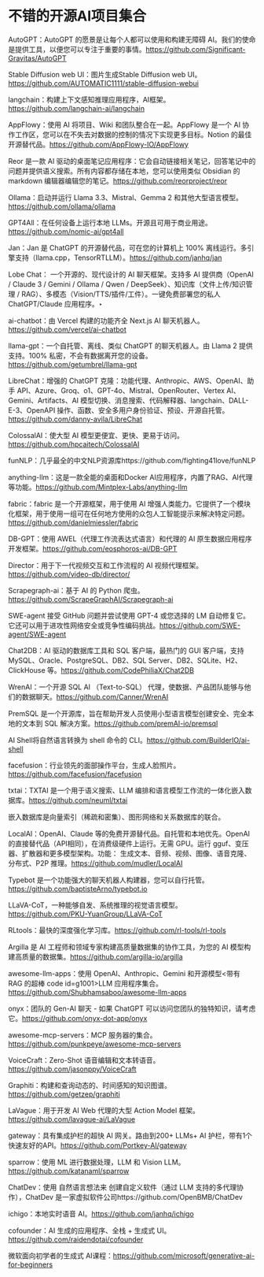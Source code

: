 # 不错的开源AI项目集合

AutoGPT：AutoGPT 的愿景是让每个人都可以使用和构建无障碍 AI。我们的使命是提供工具，以便您可以专注于重要的事情。https://github.com/Significant-Gravitas/AutoGPT

Stable Diffusion web UI：图片生成Stable Diffusion web UI。https://github.com/AUTOMATIC1111/stable-diffusion-webui

langchain：构建上下文感知推理应用程序，AI框架。https://github.com/langchain-ai/langchain

AppFlowy：使用 AI 将项目、Wiki 和团队整合在一起。AppFlowy 是一个 AI 协作工作区，您可以在不失去对数据的控制的情况下实现更多目标。Notion 的最佳开源替代品。https://github.com/AppFlowy-IO/AppFlowy

Reor 是一款 AI 驱动的桌面笔记应用程序：它会自动链接相关笔记，回答笔记中的问题并提供语义搜索。所有内容都存储在本地，您可以使用类似 Obsidian 的 markdown 编辑器编辑您的笔记。https://github.com/reorproject/reor

Ollama：启动并运行 Llama 3.3、Mistral、Gemma 2 和其他大型语言模型。https://github.com/ollama/ollama

GPT4All：在任何设备上运行本地 LLMs。开源且可用于商业用途。https://github.com/nomic-ai/gpt4all

Jan：Jan 是 ChatGPT 的开源替代品，可在您的计算机上 100% 离线运行。多引擎支持（llama.cpp，TensorRTLLM）。https://github.com/janhq/jan

Lobe Chat： 一个开源的、现代设计的 AI 聊天框架。支持多 AI 提供商（OpenAI / Claude 3 / Gemini / Ollama / Qwen / DeepSeek）、知识库（文件上传/知识管理 / RAG）、多模态（Vision/TTS/插件/工件）。一键免费部署您的私人 ChatGPT/Claude 应用程序。‣

ai-chatbot：由 Vercel 构建的功能齐全 Next.js AI 聊天机器人。https://github.com/vercel/ai-chatbot

llama-gpt：一个自托管、离线、类似 ChatGPT 的聊天机器人。由 Llama 2 提供支持。100% 私密，不会有数据离开您的设备。https://github.com/getumbrel/llama-gpt

LibreChat：增强的 ChatGPT 克隆：功能代理、Anthropic、AWS、OpenAI、助手 API、Azure、Groq、o1、GPT-4o、Mistral、OpenRouter、Vertex AI、Gemini、Artifacts、AI 模型切换、消息搜索、代码解释器、langchain、DALL-E-3、OpenAPI 操作、函数、安全多用户身份验证、预设、开源自托管。https://github.com/danny-avila/LibreChat

ColossalAI：使大型 AI 模型更便宜、更快、更易于访问。https://github.com/hpcaitech/ColossalAI

funNLP：几乎最全的中文NLP资源库https://github.com/fighting41love/funNLP

anything-llm：这是一款全能的桌面和Docker AI应用程序，内置了RAG、AI代理等功能。https://github.com/Mintplex-Labs/anything-llm

fabric：fabric 是一个开源框架，用于使用 AI 增强人类能力。它提供了一个模块化框架，用于使用一组可在任何地方使用的众包人工智能提示来解决特定问题。https://github.com/danielmiessler/fabric

DB-GPT：使用 AWEL（代理工作流表达式语言）和代理的 AI 原生数据应用程序开发框架。https://github.com/eosphoros-ai/DB-GPT

Director：用于下一代视频交互和工作流程的 AI 视频代理框架。https://github.com/video-db/director/

Scrapegraph-ai：基于 AI 的 Python 爬虫。https://github.com/ScrapeGraphAI/Scrapegraph-ai

SWE-agent 接受 GitHub 问题并尝试使用 GPT-4 或您选择的 LM 自动修复它。它还可以用于进攻性网络安全或竞争性编码挑战。https://github.com/SWE-agent/SWE-agent

Chat2DB：AI 驱动的数据库工具和 SQL 客户端，最热门的 GUI 客户端，支持 MySQL、Oracle、PostgreSQL、DB2、SQL Server、DB2、SQLite、H2、ClickHouse 等。https://github.com/CodePhiliaX/Chat2DB

WrenAI：一个开源 SQL AI （Text-to-SQL） 代理，使数据、产品团队能够与他们的数据聊天。https://github.com/Canner/WrenAI

PremSQL 是一个开源库，旨在帮助开发人员使用小型语言模型创建安全、完全本地的文本到 SQL 解决方案。https://github.com/premAI-io/premsql

AI Shell将自然语言转换为 shell 命令的 CLI。https://github.com/BuilderIO/ai-shell

facefusion：行业领先的面部操作平台，生成人脸照片。https://github.com/facefusion/facefusion

txtai：TXTAI 是一个用于语义搜索、LLM 编排和语言模型工作流的一体化嵌入数据库。https://github.com/neuml/txtai

嵌入数据库是向量索引（稀疏和密集）、图形网络和关系数据库的联合。

LocalAI：OpenAI、Claude 等的免费开源替代品。自托管和本地优先。OpenAI 的直接替代品（API相同），在消费级硬件上运行。无需 GPU。运行 gguf、变压器、扩散器和更多模型架构。功能： 生成文本、音频、视频、图像、语音克隆、分布式、P2P 推理。https://github.com/mudler/LocalAI

Typebot 是一个功能强大的聊天机器人构建器，您可以自行托管。https://github.com/baptisteArno/typebot.io

LLaVA-CoT，一种能够自发、系统推理的视觉语言模型。https://github.com/PKU-YuanGroup/LLaVA-CoT

RLtools：最快的深度强化学习库。https://github.com/rl-tools/rl-tools

Argilla 是 AI 工程师和领域专家构建高质量数据集的协作工具，为您的 AI 模型构建高质量的数据集。https://github.com/argilla-io/argilla

awesome-llm-apps：使用 OpenAI、Anthropic、Gemini 和开源模型<带有 RAG 的超棒 code id=g1001>LLM 应用程序集合。https://github.com/Shubhamsaboo/awesome-llm-apps

onyx：团队的 Gen-AI 聊天 - 如果 ChatGPT 可以访问您团队的独特知识，请考虑它。https://github.com/onyx-dot-app/onyx

awesome-mcp-servers：MCP 服务器的集合。https://github.com/punkpeye/awesome-mcp-servers

VoiceCraft：Zero-Shot 语音编辑和文本转语音。https://github.com/jasonppy/VoiceCraft

Graphiti：构建和查询动态的、时间感知的知识图谱。https://github.com/getzep/graphiti

LaVague：用于开发 AI Web 代理的大型 Action Model 框架。https://github.com/lavague-ai/LaVague

gateway：具有集成护栏的超快 AI 网关。路由到200+ LLMs+ AI 护栏，带有1个快速友好的API。https://github.com/Portkey-AI/gateway

sparrow：使用 ML 进行数据处理，LLM 和 Vision LLM。https://github.com/katanaml/sparrow

ChatDev：使用 自然语言想法来 创建自定义软件（通过 LLM 支持的多代理协作），ChatDev 是一家虚拟软件公司https://github.com/OpenBMB/ChatDev

ichigo：本地实时语音 AI。https://github.com/janhq/ichigo

cofounder：AI 生成的应用程序、全栈 + 生成式 UI。https://github.com/raidendotai/cofounder

微软面向初学者的生成式 AI课程：https://github.com/microsoft/generative-ai-for-beginners
